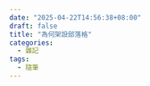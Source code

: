 ```yaml
---
date: "2025-04-22T14:56:38+08:00"
draft: false
title: "為何架設部落格"
categories:
  - 雜記
tags:
  - 隨筆
---
```


